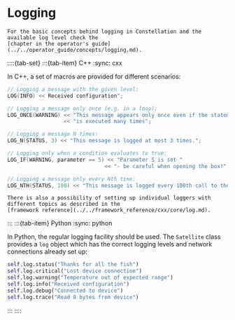 # Logging

```{seealso}
For the basic concepts behind logging in Constellation and the available log level check the
[chapter in the operator's guide](../../operator_guide/concepts/logging.md).
```

::::{tab-set}
:::{tab-item} C++
:sync: cxx

In C++, a set of macros are provided for different scenarios:

```cpp
// Logging a message with the given level:
LOG(INFO) << Received configuration";

// Logging a message only once (e.g. in a loop):
LOG_ONCE(WARNING) << "This message appears only once even if the statement "
                  << "is executed many times";

// Logging a message N times:
LOG_N(STATUS, 3) << "This message is logged at most 3 times.";

// Logging only when a condition evaluates to true:
LOG_IF(WARNING, parameter == 5) << "Parameter 5 is set "
                               << "- be careful when opening the box!";

// Logging a message only every Nth time:
LOG_NTH(STATUS, 100) << "This message is logged every 100th call to the logging macro.";
```

```{seealso}
There is also a possibility of setting up individual loggers with different topics as described in the
[framework reference](../../framework_reference/cxx/core/log.md).
```

:::
:::{tab-item} Python
:sync: python

In Python, the regular logging facility should be used. The `Satellite` class provides a `log` object which has the correct
logging levels and network connections already set up:

```python
self.log.status("Thanks for all the fish")
self.log.critical("Lost device connection")
self.log.warning("Temperature out of expected range")
self.log.info("Received configuration")
self.log.debug("Connected to device")
self.log.trace("Read 8 bytes from device")
```

:::
::::

